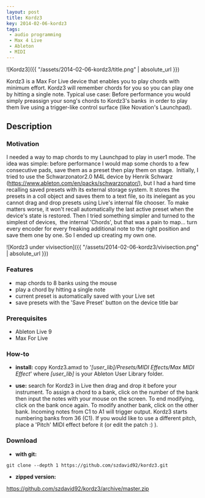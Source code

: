 ```yaml
---
layout: post
title: Kordz3
key: 2014-02-06-kordz3
tags:
 - audio programming
 - Max 4 Live
 - Ableton
 - MIDI
---
```

![Kordz3]({{ "/assets/2014-02-06-kordz3/title.png" | absolute_url }})

Kordz3 is a Max For Live device that enables you to play chords with minimum
effort. Kordz3 will remember chords for you so you can play one by
hitting a single note. Typical use case: Before performance you would
simply preassign your song\'s chords to Kordz3\'s banks  in order to
play them live using a trigger-like control surface (like Novation\'s
Launchpad).

Description
-----------
### Motivation

I needed a way to map chords to my Launchpad to play in user1 mode. The
idea was simple: before performance I would map some chords to a few
consecutive pads, save them as a preset then play them on stage. 
Initially, I tried to use the Schwarzonator2.0 M4L device by Henrik
Schwarz (https://www.ableton.com/en/packs/schwarzonator/), but I had a
hard time recalling saved presets with its external storage system. It
stores the presets in a coll object and saves them to a text file, so
its inelegant as you cannot drag and drop presets using Live\'s internal
file chooser. To make matters worse, it won\'t recall automatically the
last active preset when the device\'s state is restored. Then I tried
something simpler and turned to the simplest of devices,  the internal
\'Chords\', but that was a pain to map\... turn every encoder for every
freaking additional note to the right position and save them one by one.
So I ended up creating my own one.

![Kordz3 under vivisection]({{ "/assets/2014-02-06-kordz3/vivisection.png" | absolute_url }})

### Features

-   map chords to 8 banks using the mouse
-   play a chord by hitting a single note
-   current preset is automatically saved with your Live set
-   save presets with the \'Save Preset\' button on the device title bar

### Prerequisites

-   Ableton Live 9
-   Max For Live

### How-to

-   **install:** copy Kordz3.amxd to
    \'*[user\_lib]/Presets/MIDI Effects/Max MIDI
    Effect*\' where *[user\_lib]* is your
    Ableton User Library folder.

-   **use:** search for Kordz3 in Live then drag and drop it before your
    instrument. To assign a chord to a bank, click on the number of the
    bank then input the notes with your mouse on the screen. To end
    modifying, click on the bank once again. To modify another bank,
    click on the other bank. Incoming notes from C1 to A1 will trigger
    output. Kordz3 starts numbering banks from 36 (C1). If you would
    like to use a different pitch, place a \'Pitch\' MIDI effect before
    it (or edit the patch :) ).

### Download

-   **with git:**

``` {style="padding-left:30px;"}
git clone --depth 1 https://github.com/szdavid92/kordz3.git
```

-   **zipped version:**

<https://github.com/szdavid92/kordz3/archive/master.zip>
